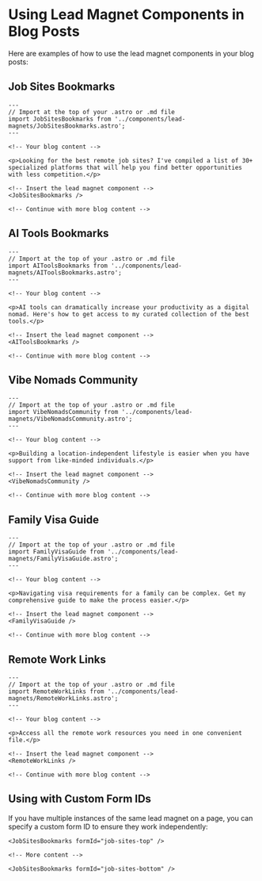 # Using Lead Magnet Components in Blog Posts

Here are examples of how to use the lead magnet components in your blog posts:

## Job Sites Bookmarks

```astro
---
// Import at the top of your .astro or .md file
import JobSitesBookmarks from '../components/lead-magnets/JobSitesBookmarks.astro';
---

<!-- Your blog content -->

<p>Looking for the best remote job sites? I've compiled a list of 30+ specialized platforms that will help you find better opportunities with less competition.</p>

<!-- Insert the lead magnet component -->
<JobSitesBookmarks />

<!-- Continue with more blog content -->
```

## AI Tools Bookmarks

```astro
---
// Import at the top of your .astro or .md file
import AIToolsBookmarks from '../components/lead-magnets/AIToolsBookmarks.astro';
---

<!-- Your blog content -->

<p>AI tools can dramatically increase your productivity as a digital nomad. Here's how to get access to my curated collection of the best tools.</p>

<!-- Insert the lead magnet component -->
<AIToolsBookmarks />

<!-- Continue with more blog content -->
```

## Vibe Nomads Community

```astro
---
// Import at the top of your .astro or .md file
import VibeNomadsCommunity from '../components/lead-magnets/VibeNomadsCommunity.astro';
---

<!-- Your blog content -->

<p>Building a location-independent lifestyle is easier when you have support from like-minded individuals.</p>

<!-- Insert the lead magnet component -->
<VibeNomadsCommunity />

<!-- Continue with more blog content -->
```

## Family Visa Guide

```astro
---
// Import at the top of your .astro or .md file
import FamilyVisaGuide from '../components/lead-magnets/FamilyVisaGuide.astro';
---

<!-- Your blog content -->

<p>Navigating visa requirements for a family can be complex. Get my comprehensive guide to make the process easier.</p>

<!-- Insert the lead magnet component -->
<FamilyVisaGuide />

<!-- Continue with more blog content -->
```

## Remote Work Links

```astro
---
// Import at the top of your .astro or .md file
import RemoteWorkLinks from '../components/lead-magnets/RemoteWorkLinks.astro';
---

<!-- Your blog content -->

<p>Access all the remote work resources you need in one convenient file.</p>

<!-- Insert the lead magnet component -->
<RemoteWorkLinks />

<!-- Continue with more blog content -->
```

## Using with Custom Form IDs

If you have multiple instances of the same lead magnet on a page, you can specify a custom form ID to ensure they work independently:

```astro
<JobSitesBookmarks formId="job-sites-top" />

<!-- More content -->

<JobSitesBookmarks formId="job-sites-bottom" />
```
